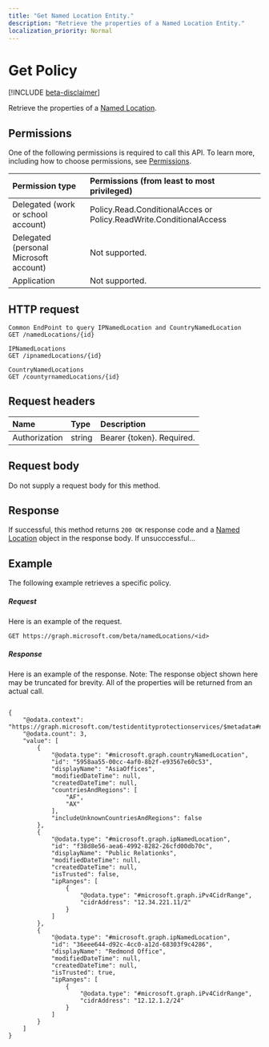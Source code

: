 ```yaml
---
title: "Get Named Location Entity."
description: "Retrieve the properties of a Named Location Entity."
localization_priority: Normal
---
```


# Get Policy

[!INCLUDE [beta-disclaimer](../../includes/beta-disclaimer.md)]

Retrieve the properties of a [Named Location](../resources/NamedLocation.md).

## Permissions
One of the following permissions is required to call this API. To learn more, including how to choose permissions, see [Permissions](/graph/permissions-reference).

|Permission type      | Permissions (from least to most privileged)              |
|:--------------------|:---------------------------------------------------------|
|Delegated (work or school account) | Policy.Read.ConditionalAcces or  Policy.ReadWrite.ConditionalAccess   |
|Delegated (personal Microsoft account) | Not supported.    |
|Application | Not supported. |

## HTTP request
<!-- { "blockType": "ignored" } -->
```http
Common EndPoint to query IPNamedLocation and CountryNamedLocation
GET /namedLocations/{id}

IPNamedLocations
GET /ipnamedLocations/{id}

CountryNamedLocations
GET /countyrnamedLocations/{id}
```
## Request headers
| Name       | Type | Description|
|:---------------|:--------|:----------|
| Authorization  | string  | Bearer {token}. Required. |

## Request body
Do not supply a request body for this method.

## Response

If successful, this method returns `200 OK` response code and a [Named Location](../resources/NamedLocation.md) object in the response body. If unsucccessful...

## Example
The following example retrieves a specific policy.

##### Request
Here is an example of the request.

```http
GET https://graph.microsoft.com/beta/namedLocations/<id>

```

##### Response
Here is an example of the response. Note: The response object shown here may be truncated for brevity. All of the properties will be returned from an actual call.

```http

{
    "@odata.context": "https://graph.microsoft.com/testidentityprotectionservices/$metadata#namedLocations",
    "@odata.count": 3,
    "value": [
        {
            "@odata.type": "#microsoft.graph.countryNamedLocation",
            "id": "5958aa55-00cc-4af0-8b2f-e93567e60c53",
            "displayName": "AsiaOffices",
            "modifiedDateTime": null,
            "createdDateTime": null,
            "countriesAndRegions": [
                "AF",
                "AX"
            ],
            "includeUnknownCountriesAndRegions": false
        },
        {
            "@odata.type": "#microsoft.graph.ipNamedLocation",
            "id": "f38d8e56-aea6-4992-8282-26cfd00db70c",
            "displayName": "Public Relationks",
            "modifiedDateTime": null,
            "createdDateTime": null,
            "isTrusted": false,
            "ipRanges": [
                {
                    "@odata.type": "#microsoft.graph.iPv4CidrRange",
                    "cidrAddress": "12.34.221.11/2"
                }
            ]
        },
        {
            "@odata.type": "#microsoft.graph.ipNamedLocation",
            "id": "36eee644-d92c-4cc0-a12d-68303f9c4286",
            "displayName": "Redmond Office",
            "modifiedDateTime": null,
            "createdDateTime": null,
            "isTrusted": true,
            "ipRanges": [
                {
                    "@odata.type": "#microsoft.graph.iPv4CidrRange",
                    "cidrAddress": "12.12.1.2/24"
                }
            ]
        }
    ]
}
```
